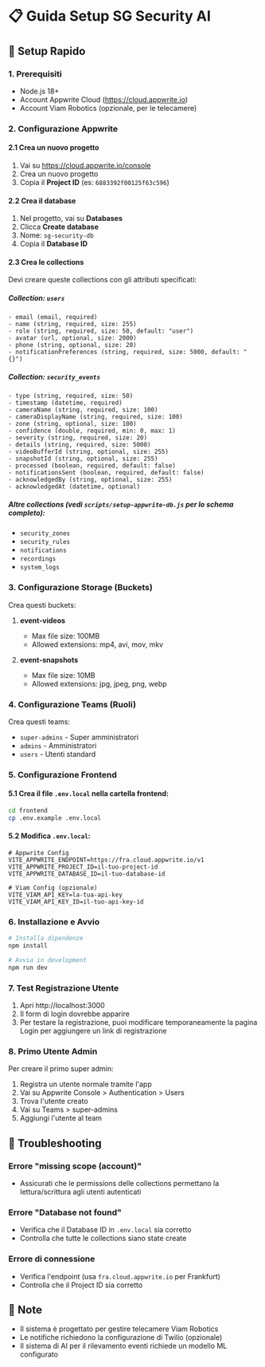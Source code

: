 # 📋 Guida Setup SG Security AI

## 🚀 Setup Rapido

### 1. Prerequisiti
- Node.js 18+
- Account Appwrite Cloud (https://cloud.appwrite.io)
- Account Viam Robotics (opzionale, per le telecamere)

### 2. Configurazione Appwrite

#### 2.1 Crea un nuovo progetto
1. Vai su https://cloud.appwrite.io/console
2. Crea un nuovo progetto
3. Copia il **Project ID** (es: `6883392f00125f63c596`)

#### 2.2 Crea il database
1. Nel progetto, vai su **Databases**
2. Clicca **Create database**
3. Nome: `sg-security-db`
4. Copia il **Database ID**

#### 2.3 Crea le collections

Devi creare queste collections con gli attributi specificati:

##### Collection: `users`
```
- email (email, required)
- name (string, required, size: 255)
- role (string, required, size: 50, default: "user")
- avatar (url, optional, size: 2000)
- phone (string, optional, size: 20)
- notificationPreferences (string, required, size: 5000, default: "{}")
```

##### Collection: `security_events`
```
- type (string, required, size: 50)
- timestamp (datetime, required)
- cameraName (string, required, size: 100)
- cameraDisplayName (string, required, size: 100)
- zone (string, optional, size: 100)
- confidence (double, required, min: 0, max: 1)
- severity (string, required, size: 20)
- details (string, required, size: 5000)
- videoBufferId (string, optional, size: 255)
- snapshotId (string, optional, size: 255)
- processed (boolean, required, default: false)
- notificationsSent (boolean, required, default: false)
- acknowledgedBy (string, optional, size: 255)
- acknowledgedAt (datetime, optional)
```

##### Altre collections (vedi `scripts/setup-appwrite-db.js` per lo schema completo):
- `security_zones`
- `security_rules`
- `notifications`
- `recordings`
- `system_logs`

### 3. Configurazione Storage (Buckets)

Crea questi buckets:

1. **event-videos**
   - Max file size: 100MB
   - Allowed extensions: mp4, avi, mov, mkv

2. **event-snapshots**
   - Max file size: 10MB
   - Allowed extensions: jpg, jpeg, png, webp

### 4. Configurazione Teams (Ruoli)

Crea questi teams:
- `super-admins` - Super amministratori
- `admins` - Amministratori
- `users` - Utenti standard

### 5. Configurazione Frontend

#### 5.1 Crea il file `.env.local` nella cartella frontend:
```bash
cd frontend
cp .env.example .env.local
```

#### 5.2 Modifica `.env.local`:
```env
# Appwrite Config
VITE_APPWRITE_ENDPOINT=https://fra.cloud.appwrite.io/v1
VITE_APPWRITE_PROJECT_ID=il-tuo-project-id
VITE_APPWRITE_DATABASE_ID=il-tuo-database-id

# Viam Config (opzionale)
VITE_VIAM_API_KEY=la-tua-api-key
VITE_VIAM_API_KEY_ID=il-tuo-api-key-id
```

### 6. Installazione e Avvio

```bash
# Installa dipendenze
npm install

# Avvia in development
npm run dev
```

### 7. Test Registrazione Utente

1. Apri http://localhost:3000
2. Il form di login dovrebbe apparire
3. Per testare la registrazione, puoi modificare temporaneamente la pagina Login per aggiungere un link di registrazione

### 8. Primo Utente Admin

Per creare il primo super admin:
1. Registra un utente normale tramite l'app
2. Vai su Appwrite Console > Authentication > Users
3. Trova l'utente creato
4. Vai su Teams > super-admins
5. Aggiungi l'utente al team

## 🔧 Troubleshooting

### Errore "missing scope (account)"
- Assicurati che le permissions delle collections permettano la lettura/scrittura agli utenti autenticati

### Errore "Database not found"
- Verifica che il Database ID in `.env.local` sia corretto
- Controlla che tutte le collections siano state create

### Errore di connessione
- Verifica l'endpoint (usa `fra.cloud.appwrite.io` per Frankfurt)
- Controlla che il Project ID sia corretto

## 📝 Note

- Il sistema è progettato per gestire telecamere Viam Robotics
- Le notifiche richiedono la configurazione di Twilio (opzionale)
- Il sistema di AI per il rilevamento eventi richiede un modello ML configurato
